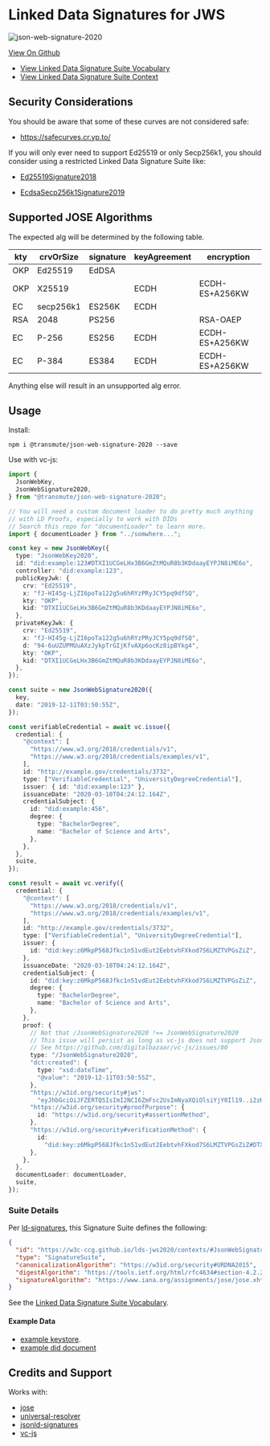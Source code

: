 # Linked Data Signatures for JWS

![json-web-signature-2020](https://github.com/w3c-ccg/lds-jws2020/workflows/json-web-signature-2020/badge.svg)

[View On Github](https://github.com/w3c-ccg/lds-jws2020)

- [View Linked Data Signature Suite Vocabulary](https://w3c-ccg.github.io/lds-jws2020/contexts/)
- [View Linked Data Signature Suite Context](https://w3c-ccg.github.io/lds-jws2020/contexts/lds-jws2020-v0.0.jsonld)

## Security Considerations

You should be aware that some of these curves are not considered safe:

- https://safecurves.cr.yp.to/

If you will only ever need to support Ed25519 or only Secp256k1, you should consider using a restricted Linked Data Signature Suite like:

- [Ed25519Signature2018](https://github.com/digitalbazaar/jsonld-signatures/blob/master/lib/suites/Ed25519Signature2018.js)

- [EcdsaSecp256k1Signature2019](https://github.com/decentralized-identity/lds-ecdsa-secp256k1-2019.js)

## Supported JOSE Algorithms

The expected alg will be determined by the following table.

| kty | crvOrSize | signature | keyAgreement | encryption     |
| --- | --------- | --------- | ------------ | -------------- |
| OKP | Ed25519   | EdDSA     |              |                |
| OKP | X25519    |           | ECDH         | ECDH-ES+A256KW |
| EC  | secp256k1 | ES256K    | ECDH         |                |
| RSA | 2048      | PS256     |              | RSA-OAEP       |
| EC  | P-256     | ES256     | ECDH         | ECDH-ES+A256KW |
| EC  | P-384     | ES384     | ECDH         | ECDH-ES+A256KW |

Anything else will result in an unsupported alg error.

## Usage

Install:

```
npm i @transmute/json-web-signature-2020 --save
```

Use with vc-js:

```ts
import {
  JsonWebKey,
  JsonWebSignature2020,
} from "@transmute/json-web-signature-2020";

// You will need a custom document loader to do pretty much anything
// with LD Proofs, especially to work with DIDs
// Search this repo for "documentLoader" to learn more.
import { documentLoader } from "../somwhere...";

const key = new JsonWebKey({
  type: "JsonWebKey2020",
  id: "did:example:123#DTXI1UCGeLHx3B6GmZtMQuR8b3KDdaayEYPJN8iME6o",
  controller: "did:example:123",
  publicKeyJwk: {
    crv: "Ed25519",
    x: "fJ-HI45g-LjZI6poTa122g5u6hRYzPRyJCY5pq9dfSQ",
    kty: "OKP",
    kid: "DTXI1UCGeLHx3B6GmZtMQuR8b3KDdaayEYPJN8iME6o",
  },
  privateKeyJwk: {
    crv: "Ed25519",
    x: "fJ-HI45g-LjZI6poTa122g5u6hRYzPRyJCY5pq9dfSQ",
    d: "94-6uUZUPMUuAXzJykpTrGIjKfvAXp6ocKz8ipBYkg4",
    kty: "OKP",
    kid: "DTXI1UCGeLHx3B6GmZtMQuR8b3KDdaayEYPJN8iME6o",
  },
});

const suite = new JsonWebSignature2020({
  key,
  date: "2019-12-11T03:50:55Z",
});

const verifiableCredential = await vc.issue({
  credential: {
    "@context": [
      "https://www.w3.org/2018/credentials/v1",
      "https://www.w3.org/2018/credentials/examples/v1",
    ],
    id: "http://example.gov/credentials/3732",
    type: ["VerifiableCredential", "UniversityDegreeCredential"],
    issuer: { id: "did:example:123" },
    issuanceDate: "2020-03-10T04:24:12.164Z",
    credentialSubject: {
      id: "did:example:456",
      degree: {
        type: "BachelorDegree",
        name: "Bachelor of Science and Arts",
      },
    },
  },
  suite,
});

const result = await vc.verify({
  credential: {
    "@context": [
      "https://www.w3.org/2018/credentials/v1",
      "https://www.w3.org/2018/credentials/examples/v1",
    ],
    id: "http://example.gov/credentials/3732",
    type: ["VerifiableCredential", "UniversityDegreeCredential"],
    issuer: {
      id: "did:key:z6MkpP568Jfkc1n51vdEut2EebtvhFXkod7S6LMZTVPGsZiZ",
    },
    issuanceDate: "2020-03-10T04:24:12.164Z",
    credentialSubject: {
      id: "did:key:z6MkpP568Jfkc1n51vdEut2EebtvhFXkod7S6LMZTVPGsZiZ",
      degree: {
        type: "BachelorDegree",
        name: "Bachelor of Science and Arts",
      },
    },
    proof: {
      // Not that /JsonWebSignature2020 !== JsonWebSignature2020
      // This issue will persist as long as vc-js does not support JsonWebSignature2020
      // See https://github.com/digitalbazaar/vc-js/issues/80
      type: "/JsonWebSignature2020",
      "dct:created": {
        type: "xsd:dateTime",
        "@value": "2019-12-11T03:50:55Z",
      },
      "https://w3id.org/security#jws":
        "eyJhbGciOiJFZERTQSIsImI2NCI6ZmFsc2UsImNyaXQiOlsiYjY0Il19..i2zKj2p9Ek_LyTmZRD--AjqbKCDo863BLR5TAcwiUBJO7XS9e-C2LrgQOS4iBz_zuLqMgYTBYPqibER3Rr0iCw",
      "https://w3id.org/security#proofPurpose": {
        id: "https://w3id.org/security#assertionMethod",
      },
      "https://w3id.org/security#verificationMethod": {
        id:
          "did:key:z6MkpP568Jfkc1n51vdEut2EebtvhFXkod7S6LMZTVPGsZiZ#DTXI1UCGeLHx3B6GmZtMQuR8b3KDdaayEYPJN8iME6o",
      },
    },
  },
  documentLoader: documentLoader,
  suite,
});
```

### Suite Details

Per [ld-signatures](https://w3c-ccg.github.io/ld-signatures/#signature-suites), this Signature Suite defines the following:

```json
{
  "id": "https://w3c-ccg.github.io/lds-jws2020/contexts/#JsonWebSignature2020",
  "type": "SignatureSuite",
  "canonicalizationAlgorithm": "https://w3id.org/security#URDNA2015",
  "digestAlgorithm": "https://tools.ietf.org/html/rfc4634#section-4.2.2",
  "signatureAlgorithm": "https://www.iana.org/assignments/jose/jose.xhtml#web-signature-encryption-algorithms"
}
```

See the [Linked Data Signature Suite Vocabulary](https://w3c-ccg.github.io/lds-jws2020/contexts/).

#### Example Data

- [example keystore](https://w3c-ccg.github.io/lds-jws2020/example/didDocJwks.json).
- [example did document](https://w3c-ccg.github.io/lds-jws2020/example/didDoc.json)

## Credits and Support

Works with:

- [jose](https://github.com/panva/jose)
- [universal-resolver](https://github.com/decentralized-identity/universal-resolver)
- [jsonld-signatures](https://github.com/digitalbazaar/jsonld-signatures)
- [vc-js](https://github.com/digitalbazaar/vc-js)
